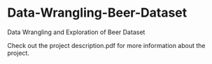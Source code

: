 # Data-Wrangling-Beer-Dataset
Data Wrangling and Exploration of Beer Dataset

Check out the project description.pdf for more information about the project.
